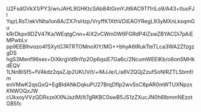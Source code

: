 U2FsdGVkX1/PY3/wnJAHL9GHKtcSAb84tGnnYJt6lAC9Tf1riLo9/A43+tluoFJl
YqzLRsT/ekVNlta1on8A/ZX7rsHzp/VryffK1XthVDiEAOYRegL93yMXnLksqmGu
kRrDkpx9DZV47Ka/WEqtgCnn+4iX2vCWm0W6FGRdP4lZswZBYACDi7pAiEMPwbLv
pp9EEBlhvozo4fSXytG7ATRTOMnoXlY/MG++bhyA6tRukTteTLca3WA2ZfzgzgDS
hgS3Menf96sex+DiXkrgVd9nYp2Op6qsiE7Ga6c/2NcumWEEIKb/o6on5MHkdEQV
1LNnBiSf5+fV4kdz2qaZJp2UKUV/t/+iMJJe/L/a8VZQQjZzufSoNlRZTLSbmf/m
eoVMwK2qsQxQ+EgBIdANkDqkuPU27BrqDflp2wvSsC6pAR0mWTUXNpzxKNWOQxJW
cUkxoyVVzQDRxzeXXNJazlM/It7gRKBC0swB5JS1zZXucJN0h6lbmmNEzotGB5fc

